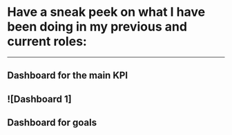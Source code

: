 # Have a sneak peek on what I have been doing in my previous and current roles:
---
## Dashboard for the main KPI
![Dashboard 1] 
---
## Dashboard for goals

